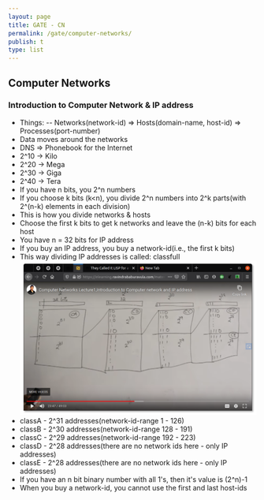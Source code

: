 ```yaml
---
layout: page
title: GATE - CN
permalink: /gate/computer-networks/
publish: t
type: list
---
```


## Computer Networks

### Introduction to Computer Network & IP address
- Things:
-- Networks(network-id) => Hosts(domain-name, host-id) => Processes(port-number)
- Data moves around the networks
- DNS => Phonebook for the Internet
- 2^10 -> Kilo
- 2^20 -> Mega
- 2^30 -> Giga
- 2^40 -> Tera
- If you have n bits, you 2^n numbers
- If you choose k bits (k<n), you divide 2^n numbers into 2^k parts(with 2^(n-k) elements in each division)
- This is how you divide networks & hosts
- Choose the first k bits to get k networks and leave the (n-k) bits for each host
- You have n = 32 bits for IP address
- If you buy an IP address, you buy a network-id(i.e., the first k bits)
- This way dividing IP addresses is called: classfull
![alt text](https://raw.githubusercontent.com/madhu-surisetti/madhu-surisetti.github.io/master/images/gate/classfull.png "Classfull division of IP addresses")
- classA - 2^31 addresses(network-id-range 1 - 126)
- classB - 2^30 addresses(network-id-range 128 - 191)
- classC - 2^29 addresses(network-id-range 192 - 223)
- classD - 2^28 addresses(there are no network ids here - only IP addresses)
- classE - 2^28 addresses(there are no network ids here - only IP addresses)
- If you have an n bit binary number with all 1's, then it's value is (2^n)-1
- When you buy a network-id, you cannot use the first and last host-ids